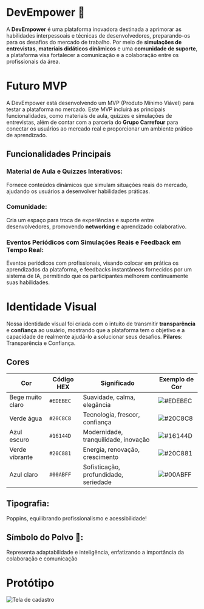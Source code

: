 # DevEmpower 🐙
A **DevEmpower** é uma plataforma inovadora destinada a aprimorar as habilidades interpessoais e técnicas de desenvolvedores, preparando-os para os desafios do mercado de trabalho. Por meio de **simulações de entrevistas**, **materiais didáticos dinâmicos** e uma **comunidade de suporte**, a plataforma visa fortalecer a comunicação e a colaboração entre os profissionais da área.

# Futuro MVP
A DevEmpower está desenvolvendo um MVP (Produto Mínimo Viável) para testar a plataforma no mercado. Este MVP incluirá as principais funcionalidades, como materiais de aula, quizzes e simulações de entrevistas, além de contar com a parceria do **Grupo Carrefour** para conectar os usuários ao mercado real e proporcionar um ambiente prático de aprendizado.

## Funcionalidades Principais
### Material de Aula e Quizzes Interativos:
Fornece conteúdos dinâmicos que simulam situações reais do mercado, ajudando os usuários a desenvolver habilidades práticas.
### Comunidade:
Cria um espaço para troca de experiências e suporte entre desenvolvedores, promovendo **networking** e aprendizado colaborativo.
### Eventos Periódicos com Simulações Reais e Feedback em Tempo Real:
Eventos periódicos com profissionais, visando colocar em prática os aprendizados da plataforma, e feedbacks instantâneos fornecidos por um sistema de IA, permitindo que os participantes melhorem continuamente suas habilidades.

# Identidade Visual
Nossa identidade visual foi criada com o intuito de transmitir **transparência** e **confiança** ao usuário, mostrando que a plataforma tem o objetivo e a capacidade de realmente ajudá-lo a solucionar seus desafios.
**Pilares**: Transparência e Confiança.
## Cores
| Cor             | Código HEX | Significado                                                 | Exemplo de Cor       |
|-----------------|------------|-------------------------------------------------------------|----------------------|
| Bege muito claro | `#EDEBEC`  | Suavidade, calma, elegância                                 | ![#EDEBEC](https://via.placeholder.com/10/EDEBEC?text=+) |
| Verde água       | `#20C8C8`  | Tecnologia, frescor, confiança                              | ![#20C8C8](https://via.placeholder.com/10/20C8C8?text=+) |
| Azul escuro      | `#16144D`  | Modernidade, tranquilidade, inovação                        | ![#16144D](https://via.placeholder.com/10/16144D?text=+) |
| Verde vibrante   | `#20C881`  | Energia, renovação, crescimento                             | ![#20C881](https://via.placeholder.com/10/20C881?text=+) |
| Azul claro       | `#00ABFF`  | Sofisticação, profundidade, seriedade                      | ![#00ABFF](https://via.placeholder.com/10/00ABFF?text=+) |

## Tipografia:

Poppins, equilibrando profissionalismo e acessibilidade!

## Símbolo do Polvo 🐙:
Representa adaptabilidade e inteligência, enfatizando a importância da colaboração e comunicação

# Protótipo

![Tela de cadastro](/assets/TelaCadastro)


